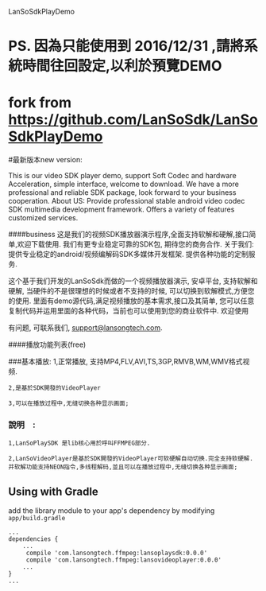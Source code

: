 LanSoSdkPlayDemo  

PS. 因為只能使用到 2016/12/31 ,請將系統時間往回設定,以利於預覽DEMO
===================================
# fork from https://github.com/LanSoSdk/LanSoSdkPlayDemo

#最新版本new version:


This is our video SDK player demo, support Soft Codec and hardware Acceleration, simple interface, welcome to download. We have a more professional and reliable SDK package, look forward to your business cooperation.  About US: Provide professional stable android video codec SDK multimedia development framework. Offers a variety of features customized services.


####business
这是我们的视频SDK播放器演示程序,全面支持软解和硬解,接口简单,欢迎下载使用. 我们有更专业稳定可靠的SDK包, 期待您的商务合作.  关于我们:提供专业稳定的android/视频编解码SDK多媒体开发框架. 提供各种功能的定制服务.   


这个基于我们开发的LanSoSdk而做的一个视频播放器演示, 安卓平台, 支持软解和硬解, 当硬件的不是很理想的时候或者不支持的时候, 可以切换到软解模式,方便您的使用.
里面有demo源代码,满足视频播放的基本需求,接口及其简单, 您可以任意复制代码并运用里面的各种代码，当前也可以使用到您的商业软件中. 
欢迎使用

有问题, 可联系我们, support@lansongtech.com.

####播放功能列表(free)

###基本播放:
	1,正常播放, 支持MP4,FLV,AVI,TS,3GP,RMVB,WM,WMV格式视频.
	
	2,是基於SDK開發的VideoPlayer
	
	3,可以在播放过程中,无缝切换各种显示画面;
	
### 說明　:
	1,LanSoPlaySDK 是lib核心用於呼叫FFMPEG部分.
	
	2,LanSoVideoPlayer是基於SDK開發的VideoPlayer可软硬解自动切换.完全支持软硬解.并软解功能支持NEON指令,多线程解码,並且可以在播放过程中,无缝切换各种显示画面;


## Using with Gradle

 add the library module to your app's dependency by modifying `app/build.gradle`
   ```
   ...
   dependencies {
       ...
        compile 'com.lansongtech.ffmpeg:lansoplaysdk:0.0.0'
        compile 'com.lansongtech.ffmpeg:lansovideoplayer:0.0.0'
       ...
   }
   ...	
      
      
